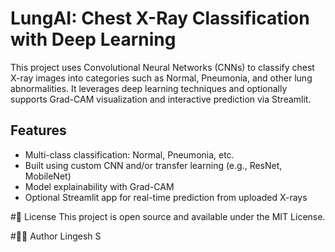 # LungAI: Chest X-Ray Classification with Deep Learning 

This project uses Convolutional Neural Networks (CNNs) to classify chest X-ray images into categories such as Normal, Pneumonia, and other lung abnormalities. It leverages deep learning techniques and optionally supports Grad-CAM visualization and interactive prediction via Streamlit.

## Features
- Multi-class classification: Normal, Pneumonia, etc.
- Built using custom CNN and/or transfer learning (e.g., ResNet, MobileNet)
- Model explainability with Grad-CAM
- Optional Streamlit app for real-time prediction from uploaded X-rays

#📄 License
This project is open source and available under the MIT License.

#🙋‍♂️ Author
Lingesh S

